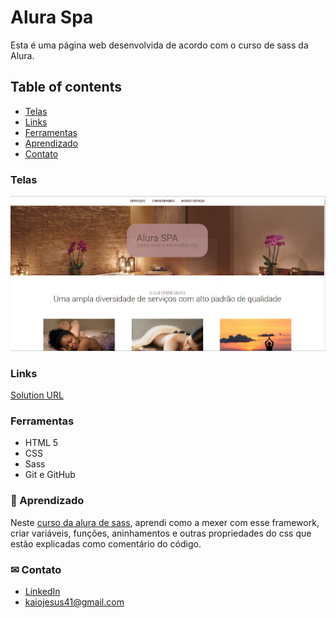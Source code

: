 # Alura Spa 

Esta é uma página web desenvolvida de acordo com o curso de sass da Alura.

## Table of contents

- [Telas](#Telas)
- [Links](#Links)
- [Ferramentas](#Ferramentas)
- [Aprendizado](#Aprendizado)
- [Contato](#Contato)

### Telas

![PC results](.github/preview.png)

### Links

[Solution URL](https://kaiojesus.github.io/alura-spa-projeto_inicial/index.html)

### Ferramentas

- HTML 5
- CSS
- Sass
- Git e GitHub

### 📝 Aprendizado

Neste [curso da alura de sass](https://cursos.alura.com.br/course/sass-css-sintaticamente-espetacular), aprendi como a mexer com esse framework, criar variáveis, funções, aninhamentos e outras propriedades do css que estão explicadas como comentário do código.

### ✉ Contato 

- [LinkedIn](https://www.linkedin.com/in/kaio-jesus/) 
- [kaiojesus41@gmail.com](kaiojesus41@gmail.com)